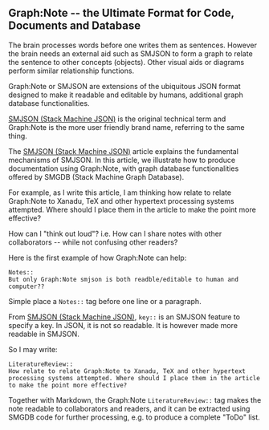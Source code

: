 ## Graph:Note -- the Ultimate Format for Code, Documents and Database

The brain processes words before one writes them as sentences. However the brain needs an external aid such as SMJSON to form a graph to relate the sentence to other concepts (objects). Other visual aids or diagrams perform similar relationship functions. 

Graph:Note or SMJSON are extensions of the ubiquitous JSON format designed to make it readable and editable by humans, additional graph database functionalities.

[SMJSON (Stack Machine JSON)](https://github.com/udexon/SMMP/blob/master/SMJSON.md) is the original technical term and Graph:Note is the more user friendly brand name, referring to the same thing.

The [SMJSON (Stack Machine JSON)](https://github.com/udexon/SMMP/blob/master/SMJSON.md) article explains the fundamental mechanisms of SMJSON. In this article, we illustrate how to produce documentation using Graph:Note, with graph database functionalities offered by SMGDB (Stack Machine Graph Database).

For example, as I write this article, I am thinking how relate to relate Graph:Note to Xanadu, TeX and other hypertext processing systems attempted. Where should I place them in the article to make the point more effective?

How can I "think out loud"? i.e. How can I share notes with other collaborators -- while not confusing other readers?

Here is the first example of how Graph:Note can help:

```
Notes::
But only Graph:Note smjson is both readble/editable to human and computer??
```

Simple place a `Notes::` tag before one line or a paragraph.

From [SMJSON (Stack Machine JSON)](https://github.com/udexon/SMMP/blob/master/SMJSON.md), `key::` is an SMJSON feature to specify a key. In JSON, it is not so readable. It is however made more readable in SMJSON.

So I may write:

```
LiteratureReview::
How relate to relate Graph:Note to Xanadu, TeX and other hypertext processing systems attempted. Where should I place them in the article to make the point more effective?
```

Together with Markdown, the Graph:Note `LiteratureReview::` tag makes the note readable to collaborators and readers, and it can be extracted using SMGDB code for further processing, e.g. to produce a complete "ToDo" list.
